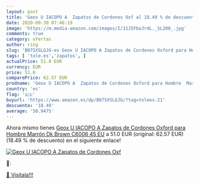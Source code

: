 ```yaml
---
layout: post
title: 'Geox U IACOPO A  Zapatos de Cordones Oxf al 18.49 % de descuento'
date: 2020-09-30 07:46:19
image: 'https://m.media-amazon.com/images/I/31J5FboJrdL._SL200_.jpg'
comments: true
category: ofertas
author: ring
slug: 'B07SXSLGJG-es Geox U IACOPO A Zapatos de Cordones Oxford para Hombre...'
tags: [ 'tole.es','zapatos', ]
actualPrice: 51.0 EUR
currency: EUR
price: 51.0
comparePrice: 62.57 EUR
prodname: 'Geox U IACOPO A  Zapatos de Cordones Oxford para Hombre  Marrón  Dk Brown C6006   45 EU'
country: 'es'
flag: '🇪🇸'
buyurl: 'https://www.amazon.es/dp/B07SXSLGJG/?tag=tolees-21'
descuento: '18.49'
average: '50.9475'
---
```


Ahora mismo tienes [Geox U IACOPO A  Zapatos de Cordones Oxford para Hombre  Marrón  Dk Brown C6006   45 EU](https://www.amazon.es/dp/B07SXSLGJG/?tag=tolees-21) a 51.0 EUR (original: 62.57 EUR) (18.49 %  de descuento) en el siguiente enlace!

[![Geox U IACOPO A  Zapatos de Cordones Oxf](https://m.media-amazon.com/images/I/31J5FboJrdL._SL200_.jpg)](https://www.amazon.es/dp/B07SXSLGJG/?tag=tolees-21)

🔎:


[🛒 Visítala!!!](https://www.amazon.es/dp/B07SXSLGJG/?tag=tolees-21)
